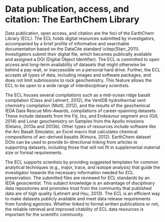 
# Data publication, access, and citation: The EarthChem Library
Data publication, open access, and citation are the foci of the EarthChem Library (ECL). The ECL holds digital resources submitted by investigators, accompanied by a brief profile of informative and searchable documentation based on the DataCite standard \citep{Starr_2011}. Investigators submit their digital file, which becomes publically available and assigned a DOI (Digital Object Identifier). The ECL is committed to open access and long-term availability of datasets that might otherwise be behind a pay-wall, or inaccessible on a personal hard drive. Further, the ECL accepts all types of data, including images and software packages, and does not limit submissions to rock geochemistry. This feature allows the ECL to be open to a wide range of interdisciplinary scientists.

The ECL houses several compilations such as a mid-ocean ridge basalt compilation (Class and Lehnert, 2012), the VentDB hydrothermal vent chemistry compilation (Mottl, 2012), and the results of the geochemical IEDA Data Rescue Mini-Awards, compilations of career-spanning datasets. These include datasets from the Fiji, Izu, and Endeavour segment arcs (Gill, 2014) and Lunar geochemistry on Samples from the Apollo missions (Delano, 2013a and 2013b). Other types of resources include software like the Arc Basalt Simulator, an Excel macro that calculates chemical compositions of arc-derived basalts (Kimura, 2012). EarthChem dataset DOIs can be used to provide bi-directional linking from articles to supporting datasets, including those that will not fit in supplemental material size or format requirements.  

The ECL supports scientists by providing suggested templates for common analytical techniques (e.g., major, trace, and isotope analysis) that guide the investigator towards the necessary information needed for ECL preservation. The submitted files are reviewed for ECL standards by an IEDA geoscientist. This subject knowledge is an advantage of disciplinary data repositories and promotes trust from the community that published data are of high quality (Lehnert and Hsu, 2013). The ECL is an efficient way to make datasets publicly available and meet data release requirements from funding agencies. Whether linked to formal written publications or not, the reliable retrieval and improved citability of ECL data resources is important for the scientific community. 
